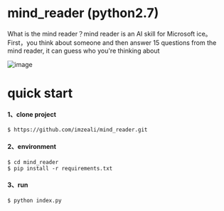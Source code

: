 # mind_reader (python2.7)
What is the mind reader？mind reader is an AI skill for Microsoft ice。</br>
First，you think about someone and then answer 15 questions from the mind reader, it can guess who you're thinking about

![image](https://user-images.githubusercontent.com/13485293/46778763-bce07980-cd47-11e8-89f5-eb9e25c3d693.png)
# quick start

#### 1、clone project

```
$ https://github.com/imzeali/mind_reader.git
```

#### 2、environment
```
$ cd mind_reader
$ pip install -r requirements.txt
```

#### 3、run

```
$ python index.py
```
